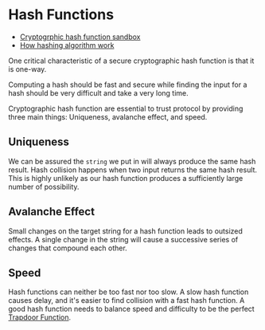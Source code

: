 # Hash Functions

- [Cryptogrphic hash function sandbox](https://emn178.github.io/online-tools/sha256.html)
- [How hashing algorithm work](https://metamorphosite.com/one-way-hash-encryption-sha1-data-software)

One critical characteristic of a secure cryptographic hash function is that it is one-way. 

Computing a hash should be fast and secure while finding the input for a hash should be very difficult and take a very long time.

Cryptographic hash function are essential to trust protocol by providing three main things: Uniqueness, avalanche effect, and speed. 

## Uniqueness

We can be assured the `string` we put in will always produce the same hash result. Hash collision happens when two input returns the same hash result. This is highly unlikely as our hash function produces a sufficiently large number of possibility.

## Avalanche Effect

Small changes on the target string for a hash function leads to outsized effects. A single change in the string will cause a successive series of changes that compound each other.

## Speed

Hash functions can neither be too fast nor too slow. A slow hash function causes delay, and it's easier to find collision with a fast hash function. A good hash function needs to balance speed and difficulty to be the perfect [Trapdoor Function](https://en.wikipedia.org/wiki/Trapdoor_function).

